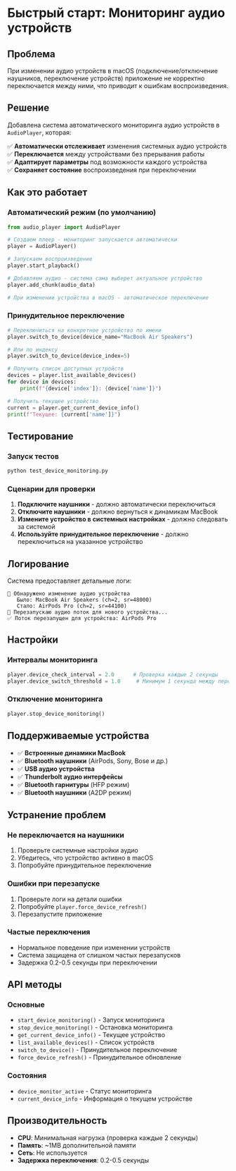 # Быстрый старт: Мониторинг аудио устройств

## Проблема
При изменении аудио устройств в macOS (подключение/отключение наушников, переключение устройств) приложение не корректно переключается между ними, что приводит к ошибкам воспроизведения.

## Решение
Добавлена система автоматического мониторинга аудио устройств в `AudioPlayer`, которая:

✅ **Автоматически отслеживает** изменения системных аудио устройств  
✅ **Переключается** между устройствами без прерывания работы  
✅ **Адаптирует параметры** под возможности каждого устройства  
✅ **Сохраняет состояние** воспроизведения при переключении  

## Как это работает

### Автоматический режим (по умолчанию)
```python
from audio_player import AudioPlayer

# Создаем плеер - мониторинг запускается автоматически
player = AudioPlayer()

# Запускаем воспроизведение
player.start_playback()

# Добавляем аудио - система сама выберет актуальное устройство
player.add_chunk(audio_data)

# При изменении устройства в macOS - автоматическое переключение
```

### Принудительное переключение
```python
# Переключиться на конкретное устройство по имени
player.switch_to_device(device_name="MacBook Air Speakers")

# Или по индексу
player.switch_to_device(device_index=5)

# Получить список доступных устройств
devices = player.list_available_devices()
for device in devices:
    print(f"{device['index']}: {device['name']}")

# Получить текущее устройство
current = player.get_current_device_info()
print(f"Текущее: {current['name']}")
```

## Тестирование

### Запуск тестов
```bash
python test_device_monitoring.py
```

### Сценарии для проверки
1. **Подключите наушники** - должно автоматически переключиться
2. **Отключите наушники** - должно вернуться к динамикам MacBook
3. **Измените устройство в системных настройках** - должно следовать за системой
4. **Используйте принудительное переключение** - должно переключиться на указанное устройство

## Логирование

Система предоставляет детальные логи:
```
🔄 Обнаружено изменение аудио устройства
   Было: MacBook Air Speakers (ch=2, sr=48000)
   Стало: AirPods Pro (ch=2, sr=44100)
🔄 Перезапускаю аудио поток для нового устройства...
✅ Поток перезапущен для устройства: AirPods Pro
```

## Настройки

### Интервалы мониторинга
```python
player.device_check_interval = 2.0      # Проверка каждые 2 секунды
player.device_switch_threshold = 1.0     # Минимум 1 секунда между переключениями
```

### Отключение мониторинга
```python
player.stop_device_monitoring()
```

## Поддерживаемые устройства

- ✅ **Встроенные динамики MacBook**
- ✅ **Bluetooth наушники** (AirPods, Sony, Bose и др.)
- ✅ **USB аудио устройства**
- ✅ **Thunderbolt аудио интерфейсы**
- ✅ **Bluetooth гарнитуры** (HFP режим)
- ✅ **Bluetooth наушники** (A2DP режим)

## Устранение проблем

### Не переключается на наушники
1. Проверьте системные настройки аудио
2. Убедитесь, что устройство активно в macOS
3. Попробуйте принудительное переключение

### Ошибки при перезапуске
1. Проверьте логи на детали ошибки
2. Попробуйте `player.force_device_refresh()`
3. Перезапустите приложение

### Частые переключения
- Нормальное поведение при изменении устройств
- Система защищена от слишком частых перезапусков
- Задержка 0.2-0.5 секунды при переключении

## API методы

### Основные
- `start_device_monitoring()` - Запуск мониторинга
- `stop_device_monitoring()` - Остановка мониторинга
- `get_current_device_info()` - Текущее устройство
- `list_available_devices()` - Список устройств
- `switch_to_device()` - Принудительное переключение
- `force_device_refresh()` - Принудительное обновление

### Состояния
- `device_monitor_active` - Статус мониторинга
- `current_device_info` - Информация о текущем устройстве

## Производительность

- **CPU**: Минимальная нагрузка (проверка каждые 2 секунды)
- **Память**: ~1MB дополнительной памяти
- **Сеть**: Не используется
- **Задержка переключения**: 0.2-0.5 секунды
